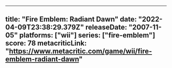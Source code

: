 
---
title: "Fire Emblem: Radiant Dawn"
date: "2022-04-09T23:38:29.379Z"
releaseDate: "2007-11-05"
platforms: ["wii"]
series: ["fire-emblem"]
score: 78
metacriticLink: "https://www.metacritic.com/game/wii/fire-emblem-radiant-dawn"
---
